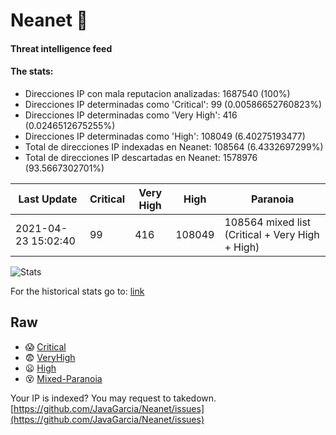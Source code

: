 # Neanet :hocho:
#### Threat intelligence feed
#### The stats:

- Direcciones IP con mala reputacion analizadas: 1687540 (100%)
- Direcciones IP determinadas como 'Critical':  99 (0.00586652760823%)
- Direcciones IP determinadas como 'Very High':  416 (0.0246512675255%)
- Direcciones IP determinadas como 'High':  108049 (6.40275193477)
- Total de direcciones IP indexadas en Neanet:  108564 (6.4332697299%)
- Total de direcciones IP descartadas en Neanet:  1578976 (93.5667302701%)

| Last Update | Critical | Very High | High | Paranoia |
| --- | --- | --- | --- | --- |
| 2021-04-23 15:02:40 | 99 | 416 | 108049 | 108564 mixed list (Critical + Very High + High)|

![Stats](https://docs.google.com/spreadsheets/d/e/2PACX-1vSnaNMIXVabIpDJjufMlzH7poXnshF3mgd8Is1g9ytUEzVsP5my4Trn8f-xkoLLQ38xpL3HtmUexLo6/pubchart?oid=501124687&format=image)

For the historical stats go to: [link](/stats.csv)
## Raw
- :scream: [Critical](https://raw.githubusercontent.com/JavaGarcia/Neanet/master/blacklists/neanet_critical.txt)
- :fearful: [VeryHigh](https://raw.githubusercontent.com/JavaGarcia/Neanet/master/blacklists/neanet_veryHigh.txtt)
- :frowning: [High](https://raw.githubusercontent.com/JavaGarcia/Neanet/master/blacklists/neanet_high.txt)
- :dizzy_face: [Mixed-Paranoia](https://raw.githubusercontent.com/JavaGarcia/Neanet/master/blacklists/neanet_all.txt)


Your IP is indexed? You may request to takedown. [https://github.com/JavaGarcia/Neanet/issues](https://github.com/JavaGarcia/Neanet/issues)









































































































































































































































































































































































































































































































































































































































































































































































































































































































































































































































































































































































































































































































































































































































































































































































































































































































































































































































































































































































































































































































































































































































































































































































































































































































































































































































































































































































































































































































































































































































































































































































































































































































































































































































































































































































































































































































































































































































































































































































































































































































































































































































































































































































































































































































































































































































































































































































































































































































































































































































































































































































































































































































































































































































































































































































































































































































































































































































































































































































































































